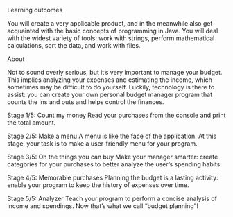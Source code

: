  Learning outcomes

You will create a very applicable product, and in the meanwhile also get acquainted with the basic concepts of programming in Java. You will deal with the widest variety of tools: work with strings, perform mathematical calculations, sort the data, and work with files.

 About

Not to sound overly serious, but it’s very important to manage your budget. This implies analyzing your expenses and estimating the income, which sometimes may be difficult to do yourself. Luckily, technology is there to assist: you can create your own personal budget manager program that counts the ins and outs and helps control the finances.



Stage 1/5: Count my money
Read your purchases from the console and print the total amount.

Stage 2/5: Make a menu
A menu is like the face of the application. At this stage, your task is to make a user-friendly menu for your program.

Stage 3/5: Oh the things you can buy
Make your manager smarter: create categories for your purchases to better analyze the user’s spending habits.

Stage 4/5: Memorable purchases
Planning the budget is a lasting activity: enable your program to keep the history of expenses over time.

Stage 5/5: Analyzer
Teach your program to perform a concise analysis of income and spendings. Now that’s what we call “budget planning”! 
